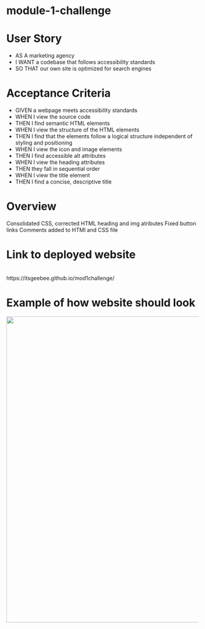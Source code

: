 # module-1-challenge

# User Story
* AS A marketing agency
* I WANT a codebase that follows accessibility standards
* SO THAT our own site is optimized for search engines

# Acceptance Criteria
* GIVEN a webpage meets accessibility standards
* WHEN I view the source code
* THEN I find semantic HTML elements
* WHEN I view the structure of the HTML elements
* THEN I find that the elements follow a logical structure independent of styling and positioning
* WHEN I view the icon and image elements
* THEN I find accessible alt attributes
* WHEN I view the heading attributes
* THEN they fall in sequential order
* WHEN I view the title element
* THEN I find a concise, descriptive title


# Overview

Consolidated CSS, corrected HTML heading and img atributes
Fixed button links
Comments added to HTMl and CSS file 

# Link to deployed website 
<br>
https://itsgeebee.github.io/mod1challenge/

# Example of how website should look

<img src="assets\images\screenshot.png" width="800px" height="auto">

